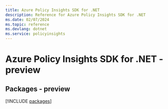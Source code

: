 ```yaml
---
title: Azure Policy Insights SDK for .NET
description: Reference for Azure Policy Insights SDK for .NET
ms.date: 02/07/2024
ms.topic: reference
ms.devlang: dotnet
ms.service: policyinsights
---
```

# Azure Policy Insights SDK for .NET - preview
## Packages - preview
[!INCLUDE [packages](policy-insights-index.md)]
